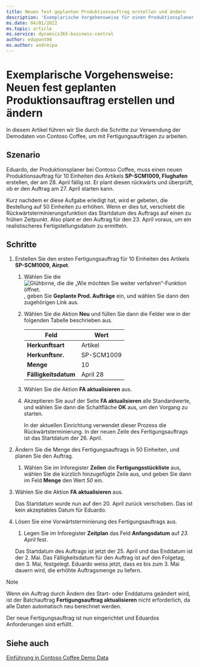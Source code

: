 ```yaml
---
title: Neuen fest geplanten Produktionsauftrag erstellen und ändern
description: 'Exemplarische Vorgehensweise für einen Produktionsplaner bei Contoso Coffee, der einen fest geplanten Produktionsauftrag erstellen und ihn dann ändern möchte.'
ms.date: 04/01/2022
ms.topic: article
ms.service: dynamics365-business-central
author: edupont04
ms.author: andreipa
---
```


# Exemplarische Vorgehensweise: Neuen fest geplanten Produktionsauftrag erstellen und ändern

In diesem Artikel führen wir Sie durch die Schritte zur Verwendung der Demodaten von Contoso Coffee, um mit Fertigungsaufträgen zu arbeiten.  

## Szenario

Eduardo, der Produktionsplaner bei Contoso Coffee, muss einen neuen Produktionsauftrag für 10 Einheiten des Artikels **SP-SCM1009, Flughafen** erstellen, der am 28. April fällig ist. Er plant diesen rückwärts und überprüft, ob er den Auftrag am 27. April starten kann.  

Kurz nachdem er diese Aufgabe erledigt hat, wird er gebeten, die Bestellung auf 50 Einheiten zu erhöhen. Wenn er dies tut, verschiebt die Rückwärtsterminierungsfunktion das Startdatum des Auftrags auf einen zu frühen Zeitpunkt. Also plant er den Auftrag für den 23. April voraus, um ein realistischeres Fertigstellungsdatum zu ermitteln.  

## Schritte

1. Erstellen Sie den ersten Fertigungsauftrag für 10 Einheiten des Artikels **SP-SCM1009, Airpot**.

    1. Wählen Sie die ![Glühbirne, die die „Wie möchten Sie weiter verfahren“-Funktion öffnet.](../media/ui-search/search_small.png "Tell me-Funktion") , geben Sie **Geplante Prod. Aufträge** ein, und wählen Sie dann den zugehörigen Link aus.  

    2. Wählen Sie die Aktion **Neu** und füllen Sie dann die Felder wie in der folgenden Tabelle beschrieben aus.  

        |Feld  |Wert  |
        |---------|---------|
        |**Herkunftsart** |Artikel|
        |**Herkunftsnr.** |SP-SCM1009|
        |**Menge** |10|
        |**Fälligkeitsdatum**|April 28  |

    3. Wählen Sie die Aktion **FA aktualisieren** aus.  

    4. Akzeptieren Sie auuf der Seite **FA aktualisieren** alle Standardwerte, und wählen Sie dann die Schaltfläche **OK** aus, um den Vorgang zu starten.  

        In der aktuellen Einrichtung verwendet dieser Prozess die Rückwärtsterminierung. In der neuen Zeile des Fertigungsauftrags ist das Startdatum der 26. April.  

2. Ändern Sie die Menge des Fertigungsauftrags in 50 Einheiten, und planen Sie den Auftrag.  

    1. Wählen Sie im Inforegister **Zeilen** die **Fertigungsstückliste** aus, wählen Sie die kürzlich hinzugefügte Zeile aus, und geben Sie dann im Feld **Menge** den Wert *50* ein.  

3. Wählen Sie die Aktion **FA aktualisieren** aus.  

    Das Startdatum wurde nun auf den 20. April zurück verschoben. Das ist kein akzeptables Datum für Eduardo.

4. Lösen Sie eine Vorwärtsterminierung des Fertigungsauftrags aus.

    1. Legen Sie im Inforegister **Zeitplan** das Feld **Anfangsdatum** auf *23. April* fest.

    Das Startdatum des Auftrags ist jetzt der 25. April und das Enddatum ist der 2. Mai. Das Fälligkeitsdatum für den Auftrag ist auf den Folgetag, den 3. Mai, festgelegt. Eduardo weiss jetzt, dass es bis zum 3. Mai dauern wird, die erhöhte Auftragsmenge zu liefern.

> [!NOTE]
> Wenn ein Auftrag durch Ändern des Start- oder Enddatums geändert wird, ist der Batchauftrag **Fertigungsauftrag aktualisieren** nicht erforderlich, da alle Daten automatisch neu berechnet werden.

Der neue Fertigungsauftrag ist nun eingerichtet und Eduardos Anforderungen sind erfüllt.  

## Siehe auch

[Einführung in Contoso Coffee Demo Data](contoso-coffee-intro.md)  
